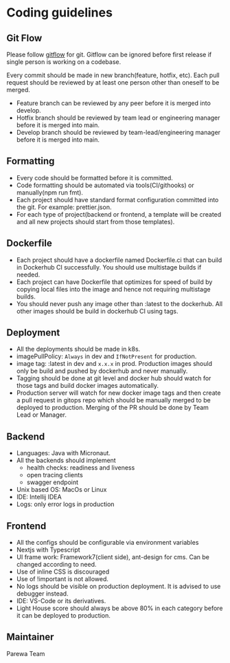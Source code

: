 # Coding guidelines

## Git Flow

Please follow
[gitflow](https://www.atlassian.com/git/tutorials/comparing-workflows/gitflow-workflow)
for git. Gitflow can be ignored before first release if single person is working
on a codebase.

Every commit should be made in new branch(feature, hotfix, etc). Each pull
request should be reviewed by at least one person other than oneself to be
merged.

- Feature branch can be reviewed by any peer before it is merged into develop.
- Hotfix branch should be reviewed by team lead or engineering manager before it
  is merged into main.
- Develop branch should be reviewed by team-lead/engineering manager before it
  is merged into main.

## Formatting

- Every code should be formatted before it is committed.
- Code formatting should be automated via tools(CI/githooks) or manually(npm run
  fmt).
- Each project should have standard format configuration committed into the git.
  For example: prettier.json.
- For each type of project(backend or frontend, a template will be created and
  all new projects should start from those templates).

## Dockerfile

- Each project should have a dockerfile named Dockerfile.ci that can build in
  Dockerhub CI successfully. You should use multistage builds if needed.
- Each project can have Dockerfile that optimizes for speed of build by copying
  local files into the image and hence not requiring multistage builds.
- You should never push any image other than :latest to the dockerhub. All other
  images should be build in dockerhub CI using tags.

## Deployment

- All the deployments should be made in k8s.
- imagePullPolicy: `Always` in dev and `IfNotPresent` for production.
- image tag: :latest in dev and `x.x.x` in prod. Production images should only
  be build and pushed by dockerhub and never manually.
- Tagging should be done at git level and docker hub should watch for those tags
  and build docker images automatically.
- Production server will watch for new docker image tags and then create a pull
  request in gitops repo which should be manually merged to be deployed to
  production. Merging of the PR should be done by Team Lead or Manager.

## Backend

- Languages: Java with Micronaut.
- All the backends should implement
  - health checks: readiness and liveness
  - open tracing clients
  - swagger endpoint
- Unix based OS: MacOs or Linux
- IDE: Intellij IDEA
- Logs: only error logs in production

## Frontend

- All the configs should be configurable via environment variables
- Nextjs with Typescript
- UI frame work: Framework7(client side), ant-design for cms. Can be changed
  according to need.
- Use of inline CSS is discouraged
- Use of !important is not allowed.
- No logs should be visible on production deployment. It is advised to use
  debugger instead.
- IDE: VS-Code or its derivatives.
- Light House score should always be above 80% in each category before it can be
  deployed to production.

## Maintainer

Parewa Team
